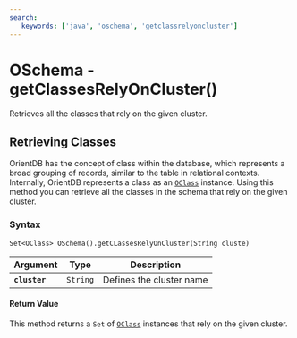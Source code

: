 ```yaml
---
search:
   keywords: ['java', 'oschema', 'getclassrelyoncluster']
---
```


# OSchema - getClassesRelyOnCluster()

Retrieves all the classes that rely on the given cluster. 

## Retrieving Classes

OrientDB has the concept of class within the database, which represents a broad grouping of records, similar to the table in relational contexts.  Internally, OrientDB represents a class as an [`OClass`](../OClass.md) instance.   Using this method you can retrieve all the classes in the schema that rely on the given cluster. 

### Syntax

```
Set<OClass> OSchema().getCLassesRelyOnCluster(String cluste)
```

| Argument | Type | Description |
|---|---|---|
| **`cluster`** | `String` | Defines the cluster name  | 

#### Return Value

This method returns a `Set` of [`OClass`](../OClass.md) instances that rely on the given cluster. 

